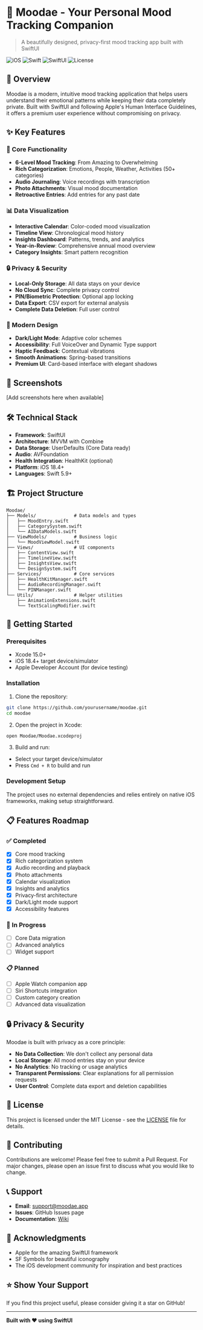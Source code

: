 # 📱 Moodae - Your Personal Mood Tracking Companion

> A beautifully designed, privacy-first mood tracking app built with SwiftUI

![iOS](https://img.shields.io/badge/iOS-18.4+-blue.svg)
![Swift](https://img.shields.io/badge/Swift-5.9+-orange.svg)
![SwiftUI](https://img.shields.io/badge/SwiftUI-5.0+-green.svg)
![License](https://img.shields.io/badge/License-MIT-blue.svg)

## 🌟 Overview

Moodae is a modern, intuitive mood tracking application that helps users understand their emotional patterns while keeping their data completely private. Built with SwiftUI and following Apple's Human Interface Guidelines, it offers a premium user experience without compromising on privacy.

## ✨ Key Features

### 🎯 Core Functionality
- **6-Level Mood Tracking**: From Amazing to Overwhelming
- **Rich Categorization**: Emotions, People, Weather, Activities (50+ categories)
- **Audio Journaling**: Voice recordings with transcription
- **Photo Attachments**: Visual mood documentation
- **Retroactive Entries**: Add entries for any past date

### 📊 Data Visualization
- **Interactive Calendar**: Color-coded mood visualization
- **Timeline View**: Chronological mood history
- **Insights Dashboard**: Patterns, trends, and analytics
- **Year-in-Review**: Comprehensive annual mood overview
- **Category Insights**: Smart pattern recognition

### 🔒 Privacy & Security
- **Local-Only Storage**: All data stays on your device
- **No Cloud Sync**: Complete privacy control
- **PIN/Biometric Protection**: Optional app locking
- **Data Export**: CSV export for external analysis
- **Complete Data Deletion**: Full user control

### 🎨 Modern Design
- **Dark/Light Mode**: Adaptive color schemes
- **Accessibility**: Full VoiceOver and Dynamic Type support
- **Haptic Feedback**: Contextual vibrations
- **Smooth Animations**: Spring-based transitions
- **Premium UI**: Card-based interface with elegant shadows

## 📱 Screenshots

[Add screenshots here when available]

## 🛠️ Technical Stack

- **Framework**: SwiftUI
- **Architecture**: MVVM with Combine
- **Data Storage**: UserDefaults (Core Data ready)
- **Audio**: AVFoundation
- **Health Integration**: HealthKit (optional)
- **Platform**: iOS 18.4+
- **Languages**: Swift 5.9+

## 🏗️ Project Structure

```
Moodae/
├── Models/              # Data models and types
│   ├── MoodEntry.swift
│   ├── CategorySystem.swift
│   └── AIDataModels.swift
├── ViewModels/          # Business logic
│   └── MoodViewModel.swift
├── Views/               # UI components
│   ├── ContentView.swift
│   ├── TimelineView.swift
│   ├── InsightsView.swift
│   └── DesignSystem.swift
├── Services/            # Core services
│   ├── HealthKitManager.swift
│   ├── AudioRecordingManager.swift
│   └── PINManager.swift
└── Utils/               # Helper utilities
    ├── AnimationExtensions.swift
    └── TextScalingModifier.swift
```

## 🚀 Getting Started

### Prerequisites
- Xcode 15.0+
- iOS 18.4+ target device/simulator
- Apple Developer Account (for device testing)

### Installation

1. Clone the repository:
```bash
git clone https://github.com/yourusername/moodae.git
cd moodae
```

2. Open the project in Xcode:
```bash
open Moodae/Moodae.xcodeproj
```

3. Build and run:
- Select your target device/simulator
- Press `Cmd + R` to build and run

### Development Setup

The project uses no external dependencies and relies entirely on native iOS frameworks, making setup straightforward.

## 📋 Features Roadmap

### ✅ Completed
- [x] Core mood tracking
- [x] Rich categorization system
- [x] Audio recording and playback
- [x] Photo attachments
- [x] Calendar visualization
- [x] Insights and analytics
- [x] Privacy-first architecture
- [x] Dark/Light mode support
- [x] Accessibility features

### 🔄 In Progress
- [ ] Core Data migration
- [ ] Advanced analytics
- [ ] Widget support

### 📋 Planned
- [ ] Apple Watch companion app
- [ ] Siri Shortcuts integration
- [ ] Custom category creation
- [ ] Advanced data visualization

## 🔒 Privacy & Security

Moodae is built with privacy as a core principle:

- **No Data Collection**: We don't collect any personal data
- **Local Storage**: All mood entries stay on your device
- **No Analytics**: No tracking or usage analytics
- **Transparent Permissions**: Clear explanations for all permission requests
- **User Control**: Complete data export and deletion capabilities

## 📄 License

This project is licensed under the MIT License - see the [LICENSE](LICENSE) file for details.

## 🤝 Contributing

Contributions are welcome! Please feel free to submit a Pull Request. For major changes, please open an issue first to discuss what you would like to change.

## 📞 Support

- **Email**: support@moodae.app
- **Issues**: GitHub Issues page
- **Documentation**: [Wiki](wiki-url)

## 🙏 Acknowledgments

- Apple for the amazing SwiftUI framework
- SF Symbols for beautiful iconography
- The iOS development community for inspiration and best practices

## ⭐ Show Your Support

If you find this project useful, please consider giving it a star on GitHub!

---

**Built with ❤️ using SwiftUI** 